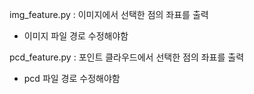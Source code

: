 img_feature.py : 이미지에서 선택한 점의 좌표를 출력
- 이미지 파일 경로 수정해야함

pcd_feature.py : 포인트 클라우드에서 선택한 점의 좌표를 출력
- pcd 파일 경로 수정해야함
